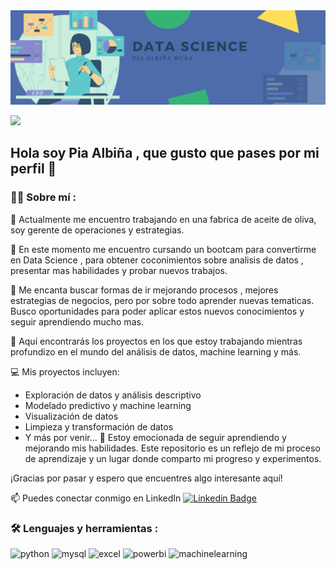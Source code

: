 
<div id="header" align="center">
  <img decoding="async" src="Imagen Banner.png"/>
</div>

[![](https://img.shields.io/badge/LinkedIn-0077B5?style=for-the-badge&logo=linkedin&logoColor=white)](https://www.linkedin.com/in/pia-albiña/)

## Hola soy Pia Albiña , que gusto que pases por mi perfil 👋

 <div id="header" align="left">

### :woman_technologist: Sobre mí :

🔭 Actualmente me encuentro trabajando en una fabrica de aceite de oliva, soy gerente de operaciones y estrategias.

🌱 En este momento me encuentro cursando un bootcam para convertirme en Data Science , para obtener coconimientos sobre analisis de datos , presentar mas habilidades y probar nuevos trabajos.
 
:heartbeat: Me encanta buscar formas de ir mejorando procesos , mejores estrategias de negocios, pero por sobre todo aprender nuevas tematicas. Busco oportunidades para poder aplicar estos nuevos conocimientos y seguir aprendiendo mucho mas.

👯 Aquí encontrarás los proyectos en los que estoy trabajando mientras profundizo en el mundo del análisis de datos, machine learning y más.

💻 Mis proyectos incluyen:

* Exploración de datos y análisis descriptivo
* Modelado predictivo y machine learning
* Visualización de datos
* Limpieza y transformación de datos
* Y más por venir... 🚀
Estoy emocionada de seguir aprendiendo y mejorando mis habilidades. Este repositorio es un reflejo de mi proceso de aprendizaje y un lugar donde comparto mi progreso y experimentos.

¡Gracias por pasar y espero que encuentres algo interesante aquí!

📫 Puedes conectar conmigo en LinkedIn  [![Linkedin Badge](https://img.shields.io/badge/-Pia-blue?style=flat&logo=Linkedin&logoColor=white)](https://www.linkedin.com/in/pia-albiña/)

### :hammer_and_wrench: Lenguajes y herramientas :
<div id="header" align="left">
    <img decoding="async" src="https://img.shields.io/badge/Python-3776AB?style=for-the-badge&logo=python&logoColor=white" alt="python"/>
  </a>
    <img decoding="async" src="https://img.shields.io/badge/MySQL-6DB33F?style=for-the-badge&logo=mysql&logoColor=white" alt="mysql"/>
  </a>
 <img decoding="async" src="https://img.shields.io/badge/Microsoft_Excel-217346?style=for-the-badge&logo=microsoft-excel&logoColor=white" alt="excel"/>
  </a>
 <img decoding="async" src="https://img.shields.io/badge/Power_BI-FFBE00?style=for-the-badge&logo=Power-BI&logoColor=white" alt="powerbi"/>
  </a>
   <img decoding="async" src="https://img.shields.io/badge/Machine_Learning-0078D4?style=for-the-badge&logo=python&logoColor=white" alt="machinelearning"/>
  </a>

</div>
